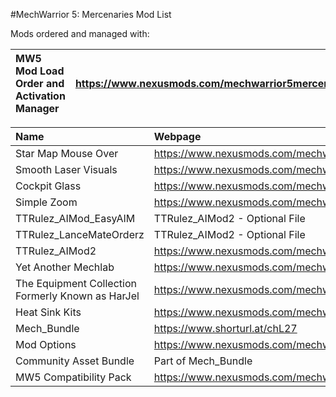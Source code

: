 #MechWarrior 5: Mercenaries Mod List

Mods ordered and managed with:

|__MW5 Mod Load Order and Activation Manager__         |__https://www.nexusmods.com/mechwarrior5mercenaries/mods/174__    |__Filename__                |
|:-----------------------------------------------------|:-----------------------------------------------------------------|:---------------------------|

| __Name__                                             | __Webpage__                                                      | __Filename__               |
|:-----------------------------------------------------|:-----------------------------------------------------------------|:---------------------------|
| Star Map Mouse Over                                  | https://www.nexusmods.com/mechwarrior5mercenaries/mods/150       |                            |
| Smooth Laser Visuals                                 | https://www.nexusmods.com/mechwarrior5mercenaries/mods/71        |                            |
| Cockpit Glass                                        | https://www.nexusmods.com/mechwarrior5mercenaries/mods/256       |                            |
| Simple Zoom                                          | https://www.nexusmods.com/mechwarrior5mercenaries/mods/412       |                            |
| TTRulez_AIMod_EasyAIM                                | TTRulez_AIMod2 - Optional File                                   |                            |
| TTRulez_LanceMateOrderz                              | TTRulez_AIMod2 - Optional File                                   |                            |
| TTRulez_AIMod2                                       | https://www.nexusmods.com/mechwarrior5mercenaries/mods/269       |                            |
| Yet Another Mechlab                                  | https://www.nexusmods.com/mechwarrior5mercenaries/mods/459       |                            |
| The Equipment Collection Formerly Known as HarJel    | https://www.nexusmods.com/mechwarrior5mercenaries/mods/592       |                            |
| Heat Sink Kits                                       | https://www.nexusmods.com/mechwarrior5mercenaries/mods/610       |                            |
| Mech_Bundle                                          | https://www.shorturl.at/chL27                                    |                            |
| Mod Options                                          | https://www.nexusmods.com/mechwarrior5mercenaries/mods/537       |                            |
| Community Asset Bundle                               | Part of Mech_Bundle                                              |                            |
| MW5 Compatibility Pack                               | https://www.nexusmods.com/mechwarrior5mercenaries/mods/168       |                            |
